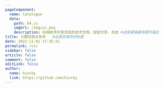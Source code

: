 ```yaml
---
pageComponent:
  name: Catalogue
  data:
    path: 04.cs
    imgUrl: /img/ui.png
    description: 后端技术开发涉及的技术文档，经验分享，总结 #这是紧接着标题的描述
title: 计算机相关技术   #这是目录页的标题
date: 2022-11-01 17:35:41
permalink: /cs/
sidebar: false
article: false
comment: false
editLink: false
author: 
  name: hincky
  link: https://github.com/hincky
---
```

